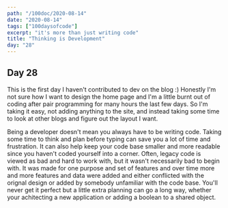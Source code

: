 ```yaml
---
path: "/100doc/2020-08-14"
date: "2020-08-14"
tags: ["100daysofcode"]
excerpt: "it's more than just writing code"
title: "Thinking is Development"
day: "28"
---
```


## Day 28

This is the first day I haven't contributed to dev on the blog :) Honestly I'm not sure how I want to design the home page and I'm a little burnt out of coding after pair programming for many hours the last few days. So I'm taking it easy, not adding anything to the site, and instead taking some time to look at other blogs and figure out the layout I want.  


Being a developer doesn't mean you always have to be writing code. Taking some time to think and plan before typing can save you a lot of time and frustration. It can also help keep your code base smaller and more readable since you haven't coded yourself into a corner. Often, legacy code is viewed as bad and hard to work with, but it wasn't necessarily bad to begin with. It was made for one purpose and set of features and over time more and more features and data were added and either conflicted with the orignal design or added by somebody unfamiliar with the code base. You'll never get it perfect but a little extra planning can go a long way, whether your achitecting a new application or adding a boolean to a shared object.
